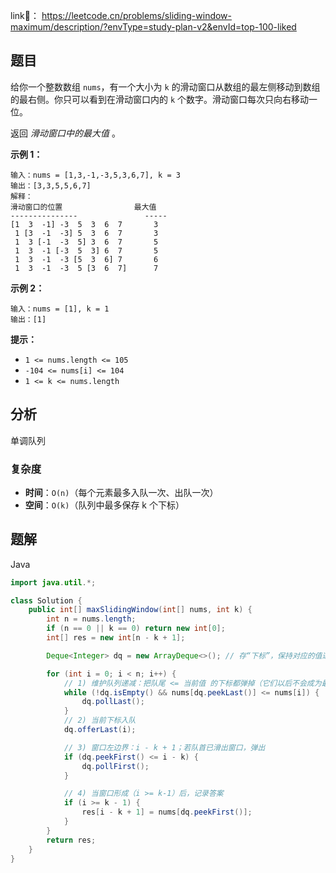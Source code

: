 link🔗： https://leetcode.cn/problems/sliding-window-maximum/description/?envType=study-plan-v2&envId=top-100-liked

## 题目

给你一个整数数组 `nums`，有一个大小为 `k` 的滑动窗口从数组的最左侧移动到数组的最右侧。你只可以看到在滑动窗口内的 `k` 个数字。滑动窗口每次只向右移动一位。

返回 *滑动窗口中的最大值* 。



**示例 1：**

```
输入：nums = [1,3,-1,-3,5,3,6,7], k = 3
输出：[3,3,5,5,6,7]
解释：
滑动窗口的位置                最大值
---------------               -----
[1  3  -1] -3  5  3  6  7       3
 1 [3  -1  -3] 5  3  6  7       3
 1  3 [-1  -3  5] 3  6  7       5
 1  3  -1 [-3  5  3] 6  7       5
 1  3  -1  -3 [5  3  6] 7       6
 1  3  -1  -3  5 [3  6  7]      7
```

**示例 2：**

```
输入：nums = [1], k = 1
输出：[1]
```

 

**提示：**

- `1 <= nums.length <= 105`
- `-104 <= nums[i] <= 104`
- `1 <= k <= nums.length`

## 分析

单调队列

### 复杂度

- **时间**：`O(n)`（每个元素最多入队一次、出队一次）
- **空间**：`O(k)`（队列中最多保存 k 个下标）

## 题解

Java

```java
import java.util.*;

class Solution {
    public int[] maxSlidingWindow(int[] nums, int k) {
        int n = nums.length;
        if (n == 0 || k == 0) return new int[0];
        int[] res = new int[n - k + 1];

        Deque<Integer> dq = new ArrayDeque<>(); // 存“下标”，保持对应的值递减

        for (int i = 0; i < n; i++) {
            // 1) 维护队列递减：把队尾 <= 当前值 的下标都弹掉（它们以后不会成为最大）
            while (!dq.isEmpty() && nums[dq.peekLast()] <= nums[i]) {
                dq.pollLast();
            }
            // 2) 当前下标入队
            dq.offerLast(i);

            // 3) 窗口左边界：i - k + 1；若队首已滑出窗口，弹出
            if (dq.peekFirst() <= i - k) {
                dq.pollFirst();
            }

            // 4) 当窗口形成（i >= k-1）后，记录答案
            if (i >= k - 1) {
                res[i - k + 1] = nums[dq.peekFirst()];
            }
        }
        return res;
    }
}
```



